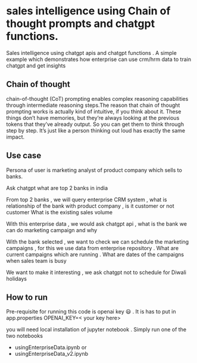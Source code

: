 # sales intelligence using Chain of thought prompts and chatgpt functions.
Sales intelligence using chatgpt apis and chatgpt functions .  A simple example which demonstrates how enterprise can use crm/hrm data to train chatgpt and get insights

## Chain of thought

chain-of-thought (CoT) prompting enables complex reasoning capabilities through intermediate reasoning steps.The reason that chain of thought prompting works is actually kind of intuitive, if you think about it. These things don’t have memories, but they’re always looking at the previous tokens that they’ve already output. So you can get them to think through step by step. It’s just like a person thinking out loud has exactly the same impact.

## Use case 

Persona of user is marketing analyst of product company which sells to banks.

Ask chatgpt what are top 2 banks in india 

From top 2 banks , we will query enterprise CRM system , 
 what is  relationship of the bank with product company  , is it customer or not customer
 What is the existing sales volume 

With this enterprise data , we would ask chatgpt api , what is the  bank we can do marketing campaign and why

With the bank selected , we want to check we can schedule the marketing campaigns , 
for this we use data from enterprise repository .
What are current campaigns which are running . 
What are dates of the campaigns when sales team is busy 

We want to make it interesting , we ask chatgpt not to schedule for Diwali holidays  

## How to run 

Pre-requisite for running this code is openai key  :smiley: .
It is has to put in app.properties
OPENAI_KEY=< your key here>

you will need local installation of jupyter notebook . 
Simply run one of the two notebooks
* usingEnterpriseData.ipynb or 
* usingEnterpriseData_v2.ipynb




